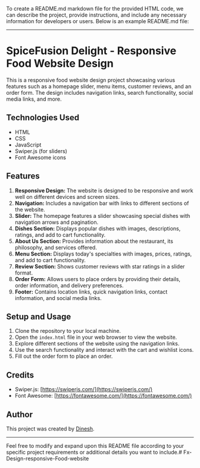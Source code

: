 To create a README.md markdown file for the provided HTML code, we can describe the project, provide instructions, and include any necessary information for developers or users. Below is an example README.md file:

---

# SpiceFusion Delight - Responsive Food Website Design

This is a responsive food website design project showcasing various features such as a homepage slider, menu items, customer reviews, and an order form. The design includes navigation links, search functionality, social media links, and more.

## Technologies Used
- HTML
- CSS
- JavaScript
- Swiper.js (for sliders)
- Font Awesome icons

## Features
1. **Responsive Design:** The website is designed to be responsive and work well on different devices and screen sizes.
2. **Navigation:** Includes a navigation bar with links to different sections of the website.
3. **Slider:** The homepage features a slider showcasing special dishes with navigation arrows and pagination.
4. **Dishes Section:** Displays popular dishes with images, descriptions, ratings, and add to cart functionality.
5. **About Us Section:** Provides information about the restaurant, its philosophy, and services offered.
6. **Menu Section:** Displays today's specialties with images, prices, ratings, and add to cart functionality.
7. **Review Section:** Shows customer reviews with star ratings in a slider format.
8. **Order Form:** Allows users to place orders by providing their details, order information, and delivery preferences.
9. **Footer:** Contains location links, quick navigation links, contact information, and social media links.

## Setup and Usage
1. Clone the repository to your local machine.
2. Open the `index.html` file in your web browser to view the website.
3. Explore different sections of the website using the navigation links.
4. Use the search functionality and interact with the cart and wishlist icons.
5. Fill out the order form to place an order.

## Credits
- Swiper.js: [https://swiperjs.com/](https://swiperjs.com/)
- Font Awesome: [https://fontawesome.com/](https://fontawesome.com/)

## Author
This project was created by [Dinesh](https://github.com/Dineshdkmn).

---

Feel free to modify and expand upon this README file according to your specific project requirements or additional details you want to include.# Fx-Design-responsive-Food-website